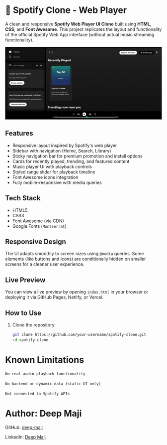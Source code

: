# 🎵 Spotify Clone - Web Player

A clean and responsive **Spotify Web Player UI Clone** built using **HTML, CSS**, and **Font Awesome**. This project replicates the layout and functionality of the official Spotify Web App interface (without actual music streaming functionality).

![Spotify Clone Screenshot](./assets/SS.png)

## Features

- Responsive layout inspired by Spotify's web player
- Sidebar with navigation (Home, Search, Library)
- Sticky navigation bar for premium promotion and install options
- Cards for recently played, trending, and featured content
- Music player UI with playback controls
- Styled range slider for playback timeline
- Font Awesome icons integration
- Fully mobile-responsive with media queries




## Tech Stack

- HTML5
- CSS3
- Font Awesome (via CDN)
- Google Fonts (`Montserrat`)

## Responsive Design

The UI adapts smoothly to screen sizes using `@media` queries. Some elements (like buttons and icons) are conditionally hidden on smaller screens for a cleaner user experience.

## Live Preview

You can view a live preview by opening `index.html` in your browser or deploying it via GitHub Pages, Netlify, or Vercel.

## How to Use

1. Clone the repository:
   ```bash
   git clone https://github.com/your-username/spotify-clone.git
   cd spotify-clone

# Known Limitations
    No real audio playback functionality

    No backend or dynamic data (static UI only)

    Not connected to Spotify APIs

# Author: Deep Maji

GitHub: [deep-maji](https://github.com/deep-maji)

LinkedIn: [Deep Maji](https://www.linkedin.com/in/deep-maji-bb299a30a/)